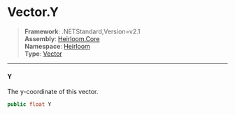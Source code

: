 # Vector.Y

> **Framework**: .NETStandard,Version=v2.1  
> **Assembly**: [Heirloom.Core][0]  
> **Namespace**: [Heirloom][0]  
> **Type**: [Vector][1]  

--------------------------------------------------------------------------------

#### Y

The y-coordinate of this vector.

```cs
public float Y
```

[0]: ..\Heirloom.Core.md
[1]: Heirloom.Vector.md
